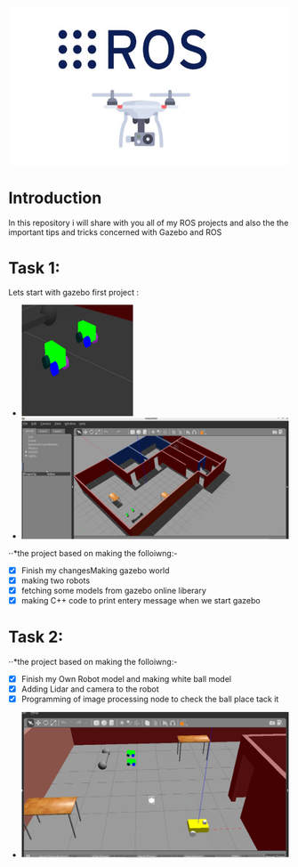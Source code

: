 ![Ros picture](https://raw.githubusercontent.com/AlaaElnagar/ROS/master/pic/ROSPic.jpg)
# Introduction
In this repository i will share with you all of my ROS projects and also the the important tips and tricks concerned with Gazebo and ROS
# Task 1:
Lets start with gazebo first project :
- <img src="https://raw.githubusercontent.com/AlaaElnagar/ROS/master/RosModel.jpg" alt="" data-canonical-src="https://gyazo.com/eb5c5741b6a9a16c692170a41a49c858.png" width="200" height="200" />
- <img src="https://raw.githubusercontent.com/AlaaElnagar/ROS/master/project2_1/pic/ROS.PNG" />
⋅⋅*the project based on making the folloiwng:-                                                                                                                        
- [x]   Finish my changesMaking gazebo world
- [x]  making two robots 
- [x]  fetching some models from gazebo online liberary 
- [x]  making C++ code to print entery message when we start gazebo

# Task 2:

⋅⋅*the project based on making the folloiwng:-                                                                                                                        
- [x]  Finish my Own Robot model and making white ball model 
- [x]  Adding Lidar and camera to the robot 
- [x]  Programming of image processing node to check the ball place tack it 
- <img src="https://raw.githubusercontent.com/AlaaElnagar/ROS/master/project2_1/pic/Ros2.PNG" />
